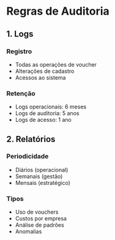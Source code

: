 # Regras de Auditoria

## 1. Logs

### Registro
- Todas as operações de voucher
- Alterações de cadastro
- Acessos ao sistema

### Retenção
- Logs operacionais: 6 meses
- Logs de auditoria: 5 anos
- Logs de acesso: 1 ano

## 2. Relatórios

### Periodicidade
- Diários (operacional)
- Semanais (gestão)
- Mensais (estratégico)

### Tipos
- Uso de vouchers
- Custos por empresa
- Análise de padrões
- Anomalias